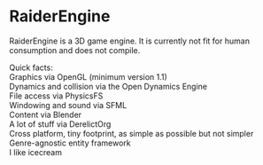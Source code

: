 RaiderEngine
============

RaiderEngine is a 3D game engine. It is currently not fit for human consumption and does not compile.

Quick facts: <br>
Graphics via OpenGL (minimum version 1.1) <br>
Dynamics and collision via the Open Dynamics Engine<br>
File access via PhysicsFS<br>
Windowing and sound via SFML<br>
Content via Blender<br>
A lot of stuff via DerelictOrg<br>
Cross platform, tiny footprint, as simple as possible but not simpler<br>
Genre-agnostic entity framework<br>
I like icecream<br>
